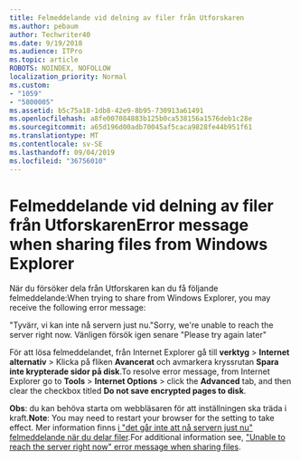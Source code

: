 ```yaml
---
title: Felmeddelande vid delning av filer från Utforskaren
ms.author: pebaum
author: Techwriter40
ms.date: 9/19/2018
ms.audience: ITPro
ms.topic: article
ROBOTS: NOINDEX, NOFOLLOW
localization_priority: Normal
ms.custom:
- "1059"
- "5800005"
ms.assetid: b5c75a18-1db8-42e9-8b95-730913a61491
ms.openlocfilehash: a8fe007084883b125b0ca538156a1576deb1c28e
ms.sourcegitcommit: a65d196d00adb70045af5caca9828fe44b951f61
ms.translationtype: MT
ms.contentlocale: sv-SE
ms.lasthandoff: 09/04/2019
ms.locfileid: "36756010"
---
```

# <a name="error-message-when-sharing-files-from-windows-explorer"></a><span data-ttu-id="48ff2-102">Felmeddelande vid delning av filer från Utforskaren</span><span class="sxs-lookup"><span data-stu-id="48ff2-102">Error message when sharing files from Windows Explorer</span></span>

<span data-ttu-id="48ff2-103">När du försöker dela från Utforskaren kan du få följande felmeddelande:</span><span class="sxs-lookup"><span data-stu-id="48ff2-103">When trying to share from Windows Explorer, you may receive the following error message:</span></span>
  
<span data-ttu-id="48ff2-104">"Tyvärr, vi kan inte nå servern just nu.</span><span class="sxs-lookup"><span data-stu-id="48ff2-104">"Sorry, we're unable to reach the server right now.</span></span> <span data-ttu-id="48ff2-105">Vänligen försök igen senare "</span><span class="sxs-lookup"><span data-stu-id="48ff2-105">Please try again later"</span></span>
  
<span data-ttu-id="48ff2-106">För att lösa felmeddelandet, från Internet Explorer gå till **verktyg** \> **Internet alternativ** \> Klicka på fliken **Avancerat** och avmarkera kryssrutan **Spara inte krypterade sidor på disk**.</span><span class="sxs-lookup"><span data-stu-id="48ff2-106">To resolve error message, from Internet Explorer go to **Tools** \> **Internet Options** \> click the **Advanced** tab, and then clear the checkbox titled **Do not save encrypted pages to disk**.</span></span>
  
 <span data-ttu-id="48ff2-107">**Obs**: du kan behöva starta om webbläsaren för att inställningen ska träda i kraft.</span><span class="sxs-lookup"><span data-stu-id="48ff2-107">**Note**: You may need to restart your browser for the setting to take effect.</span></span> <span data-ttu-id="48ff2-108">Mer information finns [i "det går inte att nå servern just nu" felmeddelande när du delar filer](https://go.microsoft.com/fwlink/?linkid=2022914).</span><span class="sxs-lookup"><span data-stu-id="48ff2-108">For additional information see, ["Unable to reach the server right now" error message when sharing files](https://go.microsoft.com/fwlink/?linkid=2022914).</span></span>
  
